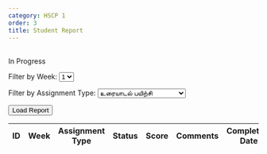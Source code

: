 ```yaml
---
category: HSCP 1
order: 3
title: Student Report
---
```


<script src="{{ site.baseurl }}/scripts/track.js">
    tracker();
</script>
<br>
In Progress
<br>

 <label for="weekFilter">Filter by Week:</label>
    <select id="weekFilter">
        <option>1</option>
        <option>2</option>
        <option>3</option>
        <option>4</option>
        <option>5</option>
    </select>  

<label for="assignmentTypeFilter">Filter by Assignment Type:</label>
    <select id="assignmentTypeFilter">
        <option value="உரையாடல் பயிற்சி">உரையாடல் பயிற்சி</option>
        <option value="கதை சொல்லுதல் பயிற்சி">கதை சொல்லுதல் பயிற்சி</option>
        <option value="கேட்டல்‌ கருத்தறிதல் பயிற்சி">கேட்டல்‌ கருத்தறிதல் பயிற்சி</option>
        <option value="அனைத்து">அனைத்து</option>
    </select>
    
<button id="loadReport" onclick="loadReport()">Load Report</button>

<div id="classReport">
<table id="jsonTable">
        <thead>
            <tr>
                <th>ID</th>
                <th>Week</th>
                <th>Assignment Type</th>
                 <th>Status</th>
                <th>Score</th>
                <th>Comments</th>
                <th>Completion Date</th>
                <th>Due Date</th>
                <th>Audio</th>
            </tr>
        </thead>
        <tbody>
        </tbody>
</table>
</div>

<script src="{{ site.baseurl }}/scripts/student_report.js">
